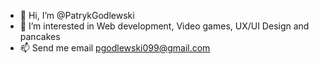 - 👋 Hi, I’m @PatrykGodlewski
- 👀 I’m interested in  Web development, Video games, UX/UI Design and pancakes
- 📫 Send me email pgodlewski099@gmail.com

